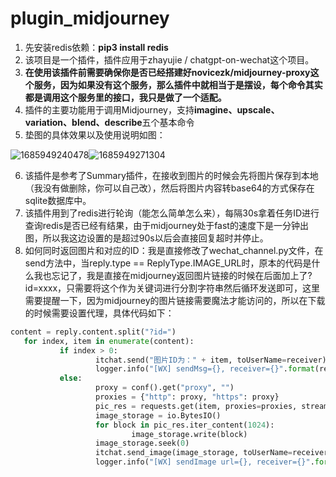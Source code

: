 # plugin_midjourney
1. 先安装redis依赖：**pip3 install redis**
2. 该项目是一个插件，插件应用于zhayujie / chatgpt-on-wechat这个项目。
3. **在使用该插件前需要确保你是否已经搭建好novicezk/midjourney-proxy这个服务，因为如果没有这个服务，那么插件中就相当于是摆设，每个命令其实都是调用这个服务里的接口，我只是做了一个适配。**
4. 插件的主要功能用于调用Midjourney，支持**imagine、upscale、variation、blend、describe**五个基本命令
5. 垫图的具体效果以及使用说明如图：

![1685949240478](https://github.com/Git-HandClup/plugin_midjourney/assets/38003767/dd067454-203b-40d1-8512-92fdcbc02526)![1685949271304](https://github.com/Git-HandClup/plugin_midjourney/assets/38003767/839e6a4a-59d9-4fc4-abad-cb3a92862922)

6. 该插件是参考了Summary插件，在接收到图片的时候会先将图片保存到本地（我没有做删除，你可以自己改），然后将图片内容转base64的方式保存在sqlite数据库中。
7. 该插件用到了redis进行轮询（能怎么简单怎么来），每隔30s拿着任务ID进行查询redis是否已经有结果，由于midjourney处于fast的速度下是一分钟出图，所以我这边设置的是超过90s以后会直接回复超时并停止。
8. 如何同时返回图片和对应的ID：我是直接修改了wechat_channel.py文件，在send方法中，当reply.type == ReplyType.IMAGE_URL时，原本的代码是什么我也忘记了，我是直接在midjourney返回图片链接的时候在后面加上了?id=xxxx，只需要将这个作为关键词进行分割字符串然后循环发送即可，这里需要提醒一下，因为midjourney的图片链接需要魔法才能访问的，所以在下载的时候需要设置代理，具体代码如下：
 ```python             
 content = reply.content.split("?id=")
	for index, item in enumerate(content):
			if index > 0:
					itchat.send("图片ID为：" + item, toUserName=receiver)
					logger.info("[WX] sendMsg={}, receiver={}".format(reply, receiver))
			else:
					proxy = conf().get("proxy", "")
					proxies = {"http": proxy, "https": proxy}
					pic_res = requests.get(item, proxies=proxies, stream=True)
					image_storage = io.BytesIO()
					for block in pic_res.iter_content(1024):
							image_storage.write(block)
					image_storage.seek(0)
					itchat.send_image(image_storage, toUserName=receiver)
					logger.info("[WX] sendImage url={}, receiver={}".format(item, receiver)) 
```
